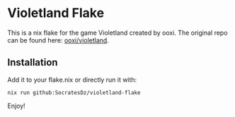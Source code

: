 # Violetland Flake

This is a nix flake for the game Violetland created by ooxi. The original repo can be found here: [ooxi/violetland](https://github.com/ooxi/violetland).

## Installation

Add it to your flake.nix or directly run it with:

```
nix run github:SocratesDz/violetland-flake
```

Enjoy!
